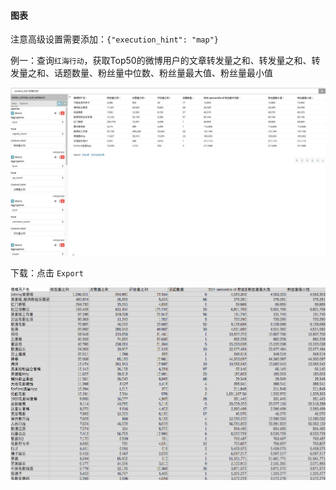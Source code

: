 #### 图表

注意高级设置需要添加：`{"execution_hint": "map"}`

例一：查询`红海行动`，获取Top50的微博用户的文章转发量之和、转发量之和、转发量之和、话题数量、粉丝量中位数、粉丝量最大值、粉丝量最小值

![](/assets/import05.png)

下载：点击 `Export`

![](/assets/import06.png)

